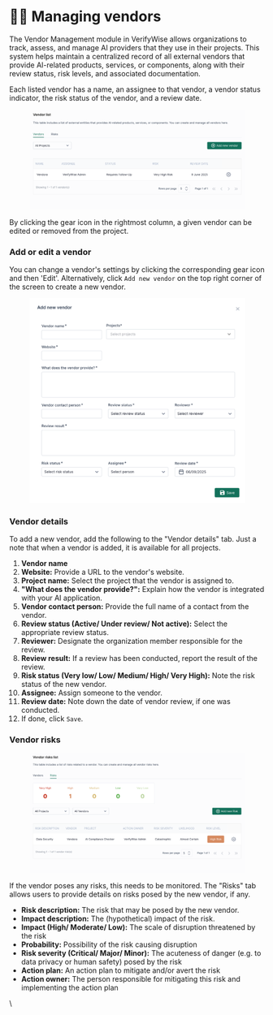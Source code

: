 # 👨‍💻 Managing vendors

The Vendor Management module in VerifyWise allows organizations to track, assess, and manage AI providers that they use in their projects. This system helps maintain a centralized record of all external vendors that provide AI-related products, services, or components, along with their review status, risk levels, and associated documentation.

Each listed vendor has a name, an assignee to that vendor, a vendor status indicator, the risk status of the vendor, and a review date.

<figure><img src=".gitbook/assets/image (4).png" alt=""><figcaption></figcaption></figure>

By clicking the gear icon in the rightmost column, a given vendor can be edited or removed from the project.

### Add or edit a vendor

You can change a vendor's settings by clicking the corresponding gear icon and then 'Edit'. Alternatively, click `Add new vendor` on the top right corner of the screen to create a new vendor.

<figure><img src=".gitbook/assets/image (5).png" alt=""><figcaption></figcaption></figure>

### Vendor details

To add a new vendor, add the following to the "Vendor details" tab. Just a note that when a vendor is added, it is available for all projects.

1. **Vendor name**
2. **Website:** Provide a URL to the vendor's website.
3. **Project name:** Select the project that the vendor is assigned to.
4. **"What does the vendor provide?":** Explain how the vendor is integrated with your AI application.
5. **Vendor contact person:** Provide the full name of a contact from the vendor.
6. **Review status (Active/ Under review/ Not active):** Select the appropriate review status.
7. **Reviewer:** Designate the organization member responsible for the review.
8. **Review result:** If a review has been conducted, report the result of the review.
9. **Risk status (Very low/ Low/ Medium/ High/ Very High):** Note the risk status of the new vendor.
10. **Assignee:** Assign someone to the vendor.
11. **Review date:** Note down the date of vendor review, if one was conducted.
12. If done, click `Save`.

### **Vendor risks**

<figure><img src=".gitbook/assets/image (6).png" alt=""><figcaption></figcaption></figure>

If the vendor poses any risks, this needs to be monitored. The "Risks" tab allows users to provide details on risks posed by the new vendor, if any.

* **Risk description:** The risk that may be posed by the new vendor.
* **Impact description:** The (hypothetical) impact of the risk.
* **Impact (High/ Moderate/ Low):** The scale of disruption threatened by the risk
* **Probability:** Possibility of the risk causing disruption
* **Risk severity (Critical/ Major/ Minor):** The acuteness of danger (e.g. to data privacy or human safety) posed by the risk
* **Action plan:** An action plan to mitigate and/or avert the risk
* **Action owner:** The person responsible for mitigating this risk and implementing the action plan

\
